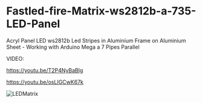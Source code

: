 

# Fastled-fire-Matrix-ws2812b-a-735-LED-Panel
Acryl Panel LED ws2812b Led Stripes in Aluminium Frame on Aluminium Sheet - Working with Arduino Mega a 7 Pipes Parallel

VIDEO:

https://youtu.be/T2P4NyBaBlg

https://youtu.be/osLIGCwK67k

![ LEDMatrix ](Fotos/raspiblitz.jpg)

